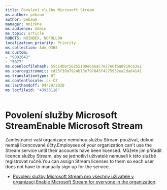 ```yaml
---
title: Povolení služby Microsoft Stream
ms.author: pebaum
author: pebaum
manager: mnirkhe
ms.audience: Admin
ms.topic: article
ROBOTS: NOINDEX, NOFOLLOW
localization_priority: Priority
ms.collection: Adm_O365
ms.custom:
- "9002642"
- "5077"
ms.openlocfilehash: 55c14b0c56255100e6b6ac7e27e6f6a8919c63a1
ms.sourcegitcommit: cd25f39a7924b13e797845f4275932ea2da64141
ms.translationtype: HT
ms.contentlocale: cs-CZ
ms.lasthandoff: 04/29/2020
ms.locfileid: "43933116"
---
```

# <a name="enable-microsoft-stream"></a><span data-ttu-id="9b0e4-102">Povolení služby Microsoft Stream</span><span class="sxs-lookup"><span data-stu-id="9b0e4-102">Enable Microsoft Stream</span></span>

<span data-ttu-id="9b0e4-103">Zaměstnanci vaší organizace nemohou službu Stream používat, dokud nemají licencované účty.</span><span class="sxs-lookup"><span data-stu-id="9b0e4-103">Employees of your organization can't use the Stream service until their accounts have been licensed.</span></span> <span data-ttu-id="9b0e4-104">Můžete jim přiřadit licence služby Stream, aby se jednotliví uživatelé nemuseli k této službě registrovat ručně.</span><span class="sxs-lookup"><span data-stu-id="9b0e4-104">You can assign Stream licenses to them so each user does not have to manually sign up for the service.</span></span>

- <span data-ttu-id="9b0e4-105">[Povolení služby Microsoft Stream pro všechny uživatele v organizaci](https://docs.microsoft.com/stream/assign-user-licenses).</span><span class="sxs-lookup"><span data-stu-id="9b0e4-105">[Enable Microsoft Stream for everyone in the organization](https://docs.microsoft.com/stream/assign-user-licenses).</span></span>

